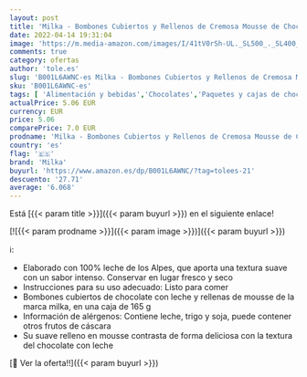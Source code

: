 ```yaml
---
layout: post
title: 'Milka - Bombones Cubiertos y Rellenos de Cremosa Mousse de Chocolate con Leche de los Alpes - Caja de 165 g'
date: 2022-04-14 19:31:04
image: 'https://m.media-amazon.com/images/I/41tV0rSh-UL._SL500_._SL400_.jpg'
comments: true
category: ofertas
author: 'tole.es'
slug: 'B001L6AWNC-es Milka - Bombones Cubiertos y Rellenos de Cremosa Mousse de...'
sku: 'B001L6AWNC-es'
tags: [ 'Alimentación y bebidas','Chocolates','Paquetes y cajas de chocolate','Snacks y dulces','bombones','milka','🇪🇸', ]
actualPrice: 5.06 EUR
currency: EUR
price: 5.06
comparePrice: 7.0 EUR
prodname: 'Milka - Bombones Cubiertos y Rellenos de Cremosa Mousse de Chocolate con Leche de los Alpes - Caja de 165 g'
country: 'es'
flag: '🇪🇸'
brand: 'Milka'
buyurl: 'https://www.amazon.es/dp/B001L6AWNC/?tag=tolees-21'
descuento: '27.71'
average: '6.068'
---
```


Está [{{< param title >}}]({{< param buyurl >}}) en el siguiente enlace!

[![{{< param prodname >}}]({{< param image >}})]({{< param buyurl >}})

ℹ️:

- Elaborado con 100% leche de los Alpes, que aporta una textura suave con un sabor intenso. Conservar en lugar fresco y seco
- Instrucciones para su uso adecuado: Listo para comer
- Bombones cubiertos de chocolate con leche y rellenas de mousse de la marca milka, en una caja de 165 g
- Información de alérgenos: Contiene leche, trigo y soja, puede contener otros frutos de cáscara
- Su suave relleno en mousse contrasta de forma deliciosa con la textura del chocolate con leche

[🛒 Ver la oferta!!]({{< param buyurl >}})
